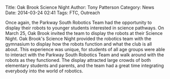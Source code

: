 Title: Oak Brook Science Night
Author: Tony Patterson
Category: News
Date: 2014-03-24 02:41
Tags: FTC, Outreach

Once again, the Parkway South Robotics Team had the opportunity to display
their robots to younger students interested in science pathways. On March
25, Oak Brook invited the team to display the robots at their Science Night.
Oak Brook's Science Night provided the robotics team with the gymnasium to
display how the robots function and what the club is all about. This
experience was unique, for students of all age groups were able to interact
with the Parkway South Robotics Team and walk around with the robots as they
functioned. The display attracted large crowds of both elementary students
and parents, and the team had a great time integrating everybody into the
world of robotics.
